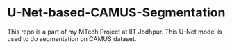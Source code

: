 # U-Net-based-CAMUS-Segmentation
This repo is a part of my MTech Project at IIT Jodhpur. This U-Net model is used to do segmentation on CAMUS dataset. 
